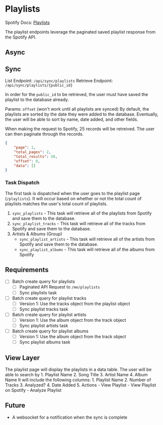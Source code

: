 # Playlists

Spotify Docs: [Playlists](https://developer.spotify.com/documentation/web-api/reference/playlists/)

The playlist endpoints leverage the paginated saved playlist response from the
Spotify API.

## Async

## Sync

List Endpoint: `/api/sync/playlists`
Retrieve Endpoint: `/api/sync/playlists/{public_id}`

In order for the `public_id` to be retrieved, the user must have saved the
playlist to the database already.

Params: `offset` (won't work until all playlists are synced)
By default, the playlists are sorted by the date they were added to the database.
Eventually, the user will be able to sort by name, date added, and other fields.

When making the request to Spotify, 25 records will be retreived.
The user can then paginate through the records.

```json
{
    "page": 1,
    "total_pages": 2,
    "total_results": 50,
    "offset": 0,
    "data": []
}
```

### Task Dispatch

The first task is dispatched when the user goes to the playlist page (`/playlists`).
It will occur based on whether or not the total count of playlists matches
the user's total count of playlists.

1. `sync_playlists` - This task will retrieve all of the playlists from Spotify
and save them to the database.
2. `sync_playlist_tracks` - This task will retrieve all of the tracks from Spotify
and save them to the database.
3. Artists & Albums (Group)
    - `sync_playlist_artists` - This task will retrieve all of the artists from Spotify
and save them to the database.
    - `sync_playlist_albums` - This task will retrieve all of the albums from Spotify

## Requirements

- [ ] Batch create query for playlists
    - [ ] Paginated API Request to `/me/playlists`
    - [ ] Sync playlists task
- [ ] Batch create query for playlist tracks
    - [ ] Version 1: Use the tracks object from the playlist object
    - [ ] Sync playlist tracks task
- [ ] Batch create query for playlist artists
    - [ ] Version 1: Use the album object from the track object
    - [ ] Sync playlist artists task
- [ ] Batch create query for playlist albums
    - [ ] Version 1: Use the album object from the track object
    - [ ] Sync playlist albums task

## View Layer

The playlist page will display the playlists in a data table. The user will be able to
search by
    1. Playlist Name
    2. Song Title
    3. Artist Name
    4. Album Name
It will include the following columns:
    1. Playlist Name
    2. Number of Tracks
    3. Analyzed?
    4. Date Added
    5. Actions
        - View Playlist
        - View Playlist on Spotify
        - Analyze Playlist

## Future

- A websocket for a notification when the sync is complete
